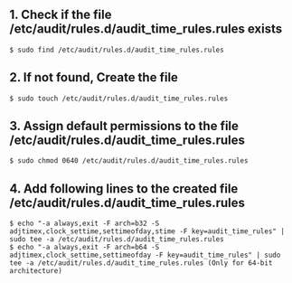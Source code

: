 ## 1. Check if the file /etc/audit/rules.d/audit_time_rules.rules exists
    $ sudo find /etc/audit/rules.d/audit_time_rules.rules
    
## 2. If not found, Create the file
    $ sudo touch /etc/audit/rules.d/audit_time_rules.rules

## 3. Assign default permissions to the file /etc/audit/rules.d/audit_time_rules.rules
    $ sudo chmod 0640 /etc/audit/rules.d/audit_time_rules.rules

## 4. Add following lines to the created file /etc/audit/rules.d/audit_time_rules.rules
    $ echo "-a always,exit -F arch=b32 -S adjtimex,clock_settime,settimeofday,stime -F key=audit_time_rules" | sudo tee -a /etc/audit/rules.d/audit_time_rules.rules
    $ echo "-a always,exit -F arch=b64 -S adjtimex,clock_settime,settimeofday -F key=audit_time_rules" | sudo tee -a /etc/audit/rules.d/audit_time_rules.rules (Only for 64-bit architecture)

    

